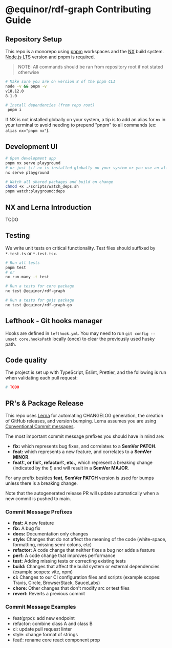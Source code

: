 # @equinor/rdf-graph Contributing Guide

## Repository Setup

This repo is a monorepo using [pnpm](https://pnpm.io) workspaces and the [NX](https://nx.dev) build system. [Node.js LTS](https://nodejs.org) version and pnpm is required.

> NOTE: All commands should be ran from repository root if not stated otherwise

```sh
# Make sure you are on version 8 of the pnpm CLI
node -v && pnpm -v
v18.12.0
8.1.0

# Install dependencies (from repo root)
 pnpm i
```

If NX is not installed globally on your system, a tip is to add an alias for `nx` in your terminal to avoid needing to prepend "pnpm" to all commands (ex: `alias nx="pnpm nx"`).

## Development UI

```sh
# Open development app
pnpm nx serve playground
# or just (if nx is installed globally on your system or you use an alias: nx="pnpm nx")
nx serve playground

# Watch all shared packages and build on change
chmod +x ./scripts/watch_deps.sh
pnpm watch:playground:deps
```

## NX and Lerna Introduction

TODO

## Testing

We write unit tests on critical functionality. Test files should suffixed by `*.test.ts` or `*.test.tsx`.

```sh
# Run all tests
pnpm test
# or
nx run-many -t test

# Run a tests for core package
nx test @equinor/rdf-graph

# Run a tests for gojs package
nx test @equinor/rdf-graph-go
```

## Lefthook - Git hooks manager

Hooks are defined in `lefthook.yml`. You may need to run `git config --unset core.hooksPath` locally (once) to clear the previously used husky path.

## Code quality

The project is set up with TypeScript, Eslint, Prettier, and the following is run when validating each pull request:

```sh
# TODO
```

## PR's & Package Release

This repo uses [Lerna](https://lerna.js.org) for automating CHANGELOG generation, the creation of GitHub releases, and version bumping. Lerna assumes you are using [Conventional Commit messages](https://www.conventionalcommits.org).

The most important commit message prefixes you should have in mind are:

- **fix:** which represents bug fixes, and correlates to a **SemVer PATCH**.
- **feat:** which represents a new feature, and correlates to a **SemVer MINOR**.
- **feat!:, or fix!:, refactor!:, etc.,** which represent a breaking change (indicated by the !) and will result in a **SemVer MAJOR**.

For any prefix besides **feat**, **SemVer PATCH** version is used for bumps unless there is a breaking change.

Note that the autogenerated release PR will update automatically when a new commit is pushed to main.

### Commit Message Prefixes

- **feat:** A new feature
- **fix:** A bug fix
- **docs:** Documentation only changes
- **style:** Changes that do not affect the meaning of the code (white-space, formatting, missing semi-colons, etc)
- **refactor:** A code change that neither fixes a bug nor adds a feature
- **perf:** A code change that improves performance
- **test:** Adding missing tests or correcting existing tests
- **build:** Changes that affect the build system or external dependencies (example scopes: vite, npm)
- **ci:** Changes to our CI configuration files and scripts (example scopes: Travis, Circle, BrowserStack, SauceLabs)
- **chore:** Other changes that don't modify src or test files
- **revert:** Reverts a previous commit

### Commit Message Examples

- feat(grpc): add new endpoint
- refactor: combine class A and class B
- ci: update pull request linter
- style: change format of strings
- feat!: rename core react component prop

